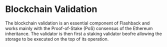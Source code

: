 # Blockchain Validation

The blockchain validation is an essential component of Flashback and works mainly with the Proof-of-Stake (PoS) consensus of the Ethereum inheritance. The validator is then first a staking validator beofre allowing the storage to be executed on the top of its operation.
